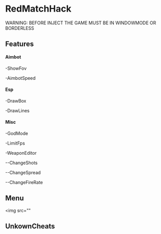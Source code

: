 <h1>RedMatchHack</h1>

<p>WARNING: BEFORE INJECT THE GAME MUST BE IN WINDOWMODE OR BORDERLESS</p>

<h2>Features</h2>

<h4>Aimbot</h4>
<p>-ShowFov</p>
<p>-AimbotSpeed</p>

<h4>Esp</h4>
<p>-DrawBox</p>
<p>-DrawLines</p>

<h4>Misc</h4>
<p>-GodMode</p>
<p>-LimitFps </p>
<p>-WeaponEditor</p>
<p>--ChangeShots</p>
<p>--ChangeSpread</p>
<p>--ChangeFireRate</p>

<h2>Menu</h2>

<img src=""

<h2>UnkownCheats</h2>

